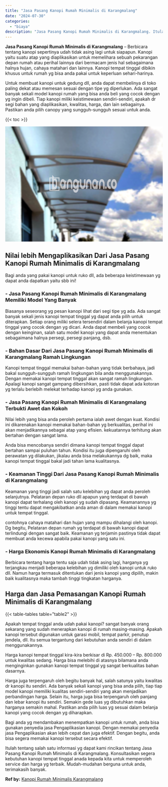 ```yaml
---
title: "Jasa Pasang Kanopi Rumah Minimalis di Karangmalang"
date: "2024-07-30"
categories: 
  - "biaya"
description: "Jasa Pasang Kanopi Rumah Minimalis di Karangmalang. Itulah tentang salah satu informasi yg dapat kami rincikan tentang Jasa Pasang Kanopi Rumah Minimalis di..."
---
```


**Jasa Pasang Kanopi Rumah Minimalis di Karangmalang** – Berbicara tentang kanopi sepertinya udah tidak asing lagi untuk siapapun. Kanopi yaitu suatu atap yang diaplikasikan untuk memelihara sebuah pekarangan depan rumah atau perihal lainnya dari bermacam jenis hal sebagaimana halnya hujan, cahaya matahari dan lainnya. Kanopi tempat tinggal dibikin khusus untuk rumah yg bisa anda pakai untuk keperluan sehari-harinya.

Untuk membuat kanopi untuk gedung dll, anda dapat membelinya di toko paling dekat atau memesan sesuai dengan tipe yg diperlukan. Ada sangat banyak sekali model kanopi rumah yang bisa anda beli yang cocok dengan yg ingin dibeli. Tiap kanopi miliki keistimewaan sendiri-sendiri, apakah dr segi bahan yang diaplikasikan, kwalitas, harga, dan lain sebagainya. Pastikan anda pilih canopy yang sungguh-sungguh sesuai untuk anda.

{{< toc >}}

![Jasa Pasang Kanopi Rumah Minimalis di Karangmalang](/images/harga-kanopi-minimalis-21.png)

## Nilai lebih Mengaplikasikan Dari Jasa Pasang Kanopi Rumah Minimalis di Karangmalang

Bagi anda yang pakai kanopi untuk ruko dll, ada beberapa keistimewaan yg dapat anda dapatkan yaitu sbb ini!

### \- Jasa Pasang Kanopi Rumah Minimalis di Karangmalang Memiliki Model Yang Banyak

Biasanya seseorang yg pesan kanopi lihat dari segi tipe yg ada. Ada sangat banyak sekali jenis kanopi tempat tinggal yg dapat anda pilih untuk diterapkan. Setiap orang miliki selera tersendiri dalam belanja kanopi tempat tinggal yang cocok dengan yg dicari. Anda dapat membeli yang cocok dengan keinginan, salah satu model kanopi yang dapat anda menentukan sebagaimana halnya persegi, persegi panjang, dsb.

### \- Bahan Dasar Dari Jasa Pasang Kanopi Rumah Minimalis di Karangmalang Ramah Lingkungan

Kanopi tempat tinggal memakai bahan-bahan yang tidak berbahaya, jadi bakal sungguh-sungguh ramah lingkungan bila anda menggunakannya. Dengan memakai kanopi tempat tinggal akan sangat ramah lingkungan. Apalagi kanopi sangat gampang dibersihkan, pasti tidak dapat ada kotoran yg terlalu berlebih melekat terhadap kanopi yg anda gunakan.

### \- Jasa Pasang Kanopi Rumah Minimalis di Karangmalang Terbukti Awet dan Kokoh

Nilai lebih yang bisa anda peroleh pertama ialah awet dengan kuat. Kondisi ini dikarenakan kanopi memakai bahan-bahan yg berkualitas, perihal ini akan menjadikannya sebagai atap yang efisien. kekuatannya terhitung akan bertahan dengan sangat lama.

Anda bisa mencobanya sendiri dimana kanopi tempat tinggal dapat bertahan sampai puluhan tahun. Kondisi itu juga dipengaruhi oleh perawatan yg dilakukan, jikalau anda bisa melakukannya dg baik, maka kanopi tempat tinggal bakal jadi tahan lama kualitasnya.

### \- Keamanan Tinggi Dari Jasa Pasang Kanopi Rumah Minimalis di Karangmalang

Keamanan yang tinggi jadi salah satu kelebihan yg dapat anda peroleh selanjutnya. Pelataran depan ruko dll apapun yang terdapat di bawah kanopi dapat terhalang oleh kanopi yg sudah dipasang. Keamanannya yg tinggi tentu dapat mengakibatkan anda aman di dalam memakai kanopi untuk tempat tinggal.

contohnya cahaya matahari dan hujan yang mampu dihalangi oleh kanopi. Dg begitu, Pelataran depan rumah yg terdapat di bawah kanopi dapat terlindungi dengan sangat baik. Keamanan yg terjamin pastinya tidak dapat membuat anda kecewa apabila pakai kanopi yang satu ini.

### \- Harga Ekonomis Kanopi Rumah Minimalis di Karangmalang

Berbicara tentang harga tentu saja udah tidak asing lagi, harganya yg terjangkau menjadi beberapa kelebihan yg dimiliki oleh kanopi untuk ruko dll. Namun harga termasuk ditentukan dari jenis kanopi yang dipilih, makin baik kualitasnya maka tambah tinggi tingkatan harganya.

## Harga dan Jasa Pemasangan Kanopi Rumah Minimalis di Karangmalang

{{< table-tables table="table2" >}}

Apakah tempat tinggal anda udah pakai kanopi? sangat banyak orang sekarang yang sudah menerapkan kanopi di rumah masing-masing. Apakah kanopi tersebut digunakan untuk garasi mobil, tempat parkir, penutup jendela, dll. Itu semua tergantung dari kebutuhan anda sendiri di dalam menggunakannya.

Harga kanopi tempat tinggal kira-kira berkisar di Rp. 450.000 – Rp. 800.000 untuk kwalitas sedang. Harga bisa melebihi di atasnya bilamana anda menginginkan gunakan kanopi tempat tinggal yg sangat berkualitas bahan dasarnya.

Harga juga terpengaruh oleh begitu banyak hal, salah satunya yaitu kwalitas dr kanopi itu sendiri. Ada banyak sekali kanopi yang bisa anda pilih, tiap tiap model kanopi memiliki kualitas sendiri-sendiri yang akan menjadikan perbandingan harga. Selain itu, harga juga bisa terpengaruh oleh panjang dan lebar kanopi itu sendiri. Semakin gede luas yg dibutuhkan maka harganya semakin mahal. Pastikan anda pilih luas yg sesuai dalam belanja kanopi yang cocok dengan yg diharapkan.

Bagi anda yg mendambakan menempatkan kanopi untuk rumah, anda bisa gunakan penyedia jasa Pengaplikasian kanopi. Dengan memakai penyedia jasa Pengaplikasian akan lebih cepat dan juga efektif. Dengan begitu, anda bisa segera memakai kanopi tersebut secara efektif.

Itulah tentang salah satu informasi yg dapat kami rincikan tentang Jasa Pasang Kanopi Rumah Minimalis di Karangmalang. Konsultasikan segera kebutuhan kanopi tempat tinggal anada kepada kita untuk memperoleh service dan harga yg terbaik. Mudah-mudahan berguna untuk anda, terimakasih banyak.

**Ref by:**  [Kanopi Rumah Minimalis Karangmalang](https://id.wikipedia.org/wiki/Kanopi)
